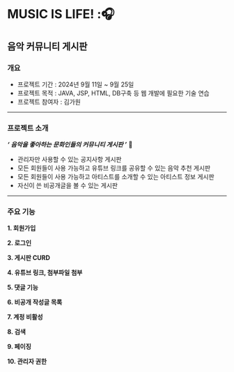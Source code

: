# MUSIC IS LIFE! :🎧
## 음악 커뮤니티 게시판
### 개요
- 프로젝트 기간 : 2024년 9월 11일 ~ 9월 25일
- 프로젝트 목적 : JAVA, JSP, HTML, DB구축 등 웹 개발에 필요한 기술 연습
- 프로젝트 참여자 : 김가원
---
### 프로젝트 소개
_**‘ 음악을 좋아하는 문화인들의 커뮤니티 게시판 ’**_ :musical_note:
- 관리자만 사용할 수 있는 공지사항 게시판
- 모든 회원들이 사용 가능하고 유튜브 링크를 공유할 수 있는 음악 추천 게시판
- 모든 회원들이 사용 가능하고 아티스트를 소개할 수 있는 아티스트 정보 게시판
- 자신이 쓴 비공개글을 볼 수 있는 게시판
---
### 주요 기능
**1. 회원가입**

**2. 로그인**

**3. 게시판 CURD**

**4. 유튜브 링크, 첨부파일 첨부**

**5. 댓글 기능**

**6. 비공개 작성글 목록**

**7. 계정 비활성**

**8. 검색**

**9. 페이징**

**10. 관리자 권한**
